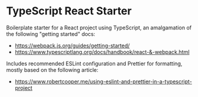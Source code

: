 # TypeScript React Starter

Boilerplate starter for a React project using TypeScript, an amalgamation of the following "getting started" docs:

- https://webpack.js.org/guides/getting-started/
- https://www.typescriptlang.org/docs/handbook/react-&-webpack.html

Includes recommended ESLint configuration and Prettier for formatting, mostly based on the following article:

- https://www.robertcooper.me/using-eslint-and-prettier-in-a-typescript-project
